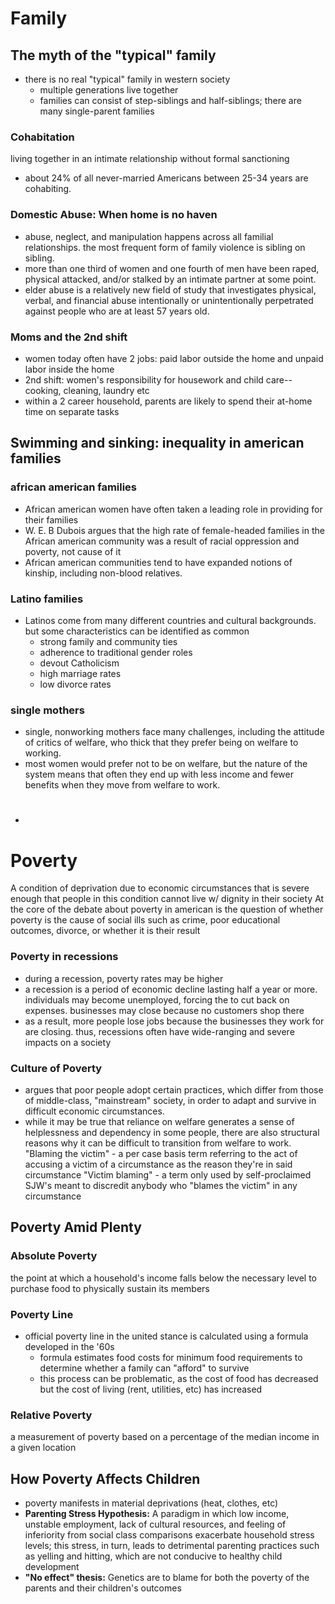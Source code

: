 # Family
## The myth of the "typical" family
- there is no real "typical" family in western society
	- multiple generations live together
	- families can consist of step-siblings and half-siblings; there are many single-parent families
### Cohabitation
living together in an intimate relationship without formal sanctioning
- about 24% of all never-married Americans between 25-34 years are cohabiting.
### Domestic Abuse: When home is no haven
- abuse, neglect, and manipulation happens across all familial relationships. the most frequent form of family violence is sibling on sibling.
- more than one third of women and one fourth of men have been raped, physical attacked, and/or stalked by an intimate partner at some point.
- elder abuse is a relatively new field of study that investigates physical, verbal, and financial abuse intentionally or unintentionally perpetrated against people who are at least 57 years old.
### Moms and the 2nd shift
- women today often have 2 jobs: paid labor outside the home and unpaid labor inside the home
- 2nd shift: women's responsibility for housework and child care--cooking, cleaning, laundry etc
- within a 2 career household, parents are likely to spend their at-home time on separate tasks
## Swimming and sinking: inequality in american families
### african american families
- African american women have often taken a leading role in providing for their families
- W. E. B Dubois argues that the high rate of female-headed families in the African american community was a result of racial oppression and poverty, not cause of it
- African american communities tend to have expanded notions of kinship, including non-blood relatives.
### Latino families
- Latinos come from many different countries and cultural backgrounds. but some characteristics can be identified as common
	- strong family and community ties
	- adherence to traditional gender roles
	- devout Catholicism
	- high marriage rates
	- low divorce rates
### single mothers
- single, nonworking mothers face many challenges, including the attitude of critics of welfare, who thick that they prefer being on welfare to working.
- most women would prefer not to be on welfare, but the nature of the system means that often they end up with less income and fewer benefits when they move from welfare to work.
- #
# Poverty
A condition of deprivation due to economic circumstances that is severe enough that people in this condition cannot live w/ dignity in their society
At the core of the debate about poverty in american is the question of whether poverty is the cause of social ills such as crime, poor educational outcomes, divorce, or whether it is their result

### Poverty in recessions
- during a recession, poverty rates may be higher
- a recession is a period of economic decline lasting half a year or more. individuals may become unemployed, forcing the to cut back on expenses. businesses may close because no customers shop there
- as a result, more people lose jobs because the businesses they work for are closing. thus, recessions often have wide-ranging and severe impacts on a society
### Culture of Poverty
- argues that poor people adopt certain practices, which differ from those of middle-class, "mainstream" society, in order to adapt and survive in difficult economic circumstances.
- while it may be true that reliance on welfare generates a sense of helplessness and dependency in some people, there are also structural reasons why it can be difficult to transition from welfare to work.
"Blaming the victim" - a per case basis term referring to the act of accusing a victim of a circumstance as the reason they're in said circumstance
"Victim blaming" - a term only used by self-proclaimed SJW's meant to discredit anybody who "blames the victim" in any circumstance
## Poverty Amid Plenty
### Absolute Poverty
the point at which a household's income falls below the necessary level to purchase food to physically sustain its members
### Poverty Line
- official poverty line in the united stance is calculated using a formula developed in the '60s
	- formula estimates food costs for minimum food requirements to determine whether a family can "afford" to survive
	- this process can be problematic, as the cost of food has decreased but the cost of living (rent, utilities, etc) has increased
### Relative Poverty
a measurement of poverty based on a percentage of the median income in a given location
## How Poverty Affects Children
- poverty manifests in material deprivations (heat, clothes, etc)
- **Parenting Stress Hypothesis:** A paradigm in which low income, unstable employment, lack of cultural resources, and feeling of inferiority from social class comparisons exacerbate household stress levels; this stress, in turn, leads to detrimental parenting practices such as yelling and hitting, which are not conducive to healthy child development
- **"No effect" thesis:** Genetics are to blame for both the poverty of the parents and their children's outcomes
